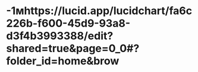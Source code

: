# -1мhttps://lucid.app/lucidchart/fa6c226b-f600-45d9-93a8-d3f4b3993388/edit?shared=true&page=0_0#?folder_id=home&brow
